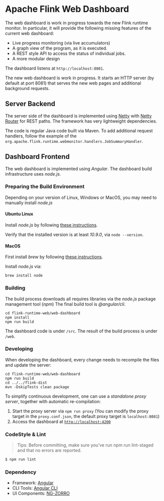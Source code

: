 <!--
Licensed to the Apache Software Foundation (ASF) under one
or more contributor license agreements.  See the NOTICE file
distributed with this work for additional information
regarding copyright ownership.  The ASF licenses this file
to you under the Apache License, Version 2.0 (the
"License"); you may not use this file except in compliance
with the License.  You may obtain a copy of the License at

http://www.apache.org/licenses/LICENSE-2.0

Unless required by applicable law or agreed to in writing,
software distributed under the License is distributed on an
"AS IS" BASIS, WITHOUT WARRANTIES OR CONDITIONS OF ANY
KIND, either express or implied.  See the License for the
specific language governing permissions and limitations
under the License.
-->

# Apache Flink Web Dashboard

The web dashboard is work in progress towards the new Flink runtime monitor. In particular, it will
provide the following missing features of the current web dashboard:

 - Live progress monitoring (via live accumulators)
 - A graph view of the program, as it is executed.
 - A REST style API to access the status of individual jobs.
 - A more modular design

The dashboard listens at `http://localhost:8081`.

The new web dashboard is work in progress. It starts an HTTP server (by default at port 8081)
that serves the new web pages and additional background requests.

## Server Backend

The server side of the dashboard is implemented using [Netty](http://netty.io) with
[Netty Router](https://github.com/sinetja/netty-router) for REST paths.
The framework has very lightweight dependencies.

The code is regular Java code built via Maven. To add additional request handlers, follow the
example of the `org.apache.flink.runtime.webmonitor.handlers.JobSummaryHandler`.


## Dashboard Frontend 

The web dashboard is implemented using *Angular*. The dashboard build infrastructure uses *node.js*.


### Preparing the Build Environment

Depending on your version of Linux, Windows or MacOS, you may need to manually install *node.js*



#### Ubuntu Linux

Install *node.js* by following [these instructions](https://nodejs.org/en/download/).

Verify that the installed version is at least *10.9.0*, via `node --version`.


#### MacOS

First install *brew* by following [these instructions](http://brew.sh/).

Install *node.js* via:

```
brew install node
```

### Building

The build process downloads all requires libraries via the *node.js* package management tool (*npm*)
The final build tool is *@angular/cli*.

```
cd flink-runtime-web/web-dashboard
npm install
npm run build
```

The dashboard code is under `/src`. The result of the build process is under `/web`.

### Developing

When developing the dashboard, every change needs to recompile the files and update the server:

```
cd flink-runtime-web/web-dashboard
npm run build
cd ../../flink-dist
mvn -DskipTests clean package
```

To simplify continuous development, one can use a *standalone proxy server*, together with automatic
re-compilation:

1. Start the proxy server via `npm run proxy` (You can modify the proxy target in the `proxy.conf.json`, the default proxy target is `localhost:8081`)
2. Access the dashboard at [`http://localhost:4200`](http://localhost:4200)

### CodeStyle & Lint

> Tips: Before committing, make sure you've run npm run lint-staged and that no errors are reported.

```bash
$ npm run lint
```

### Dependency

- Framework: [Angular](https://angular.io)
- CLI Tools: [Angular CLI](https://cli.angular.io)
- UI Components: [NG-ZORRO](https://github.com/NG-ZORRO/ng-zorro-antd)
